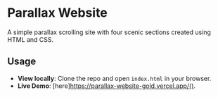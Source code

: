 
# Parallax Website

A simple parallax scrolling site with four scenic sections created using HTML and CSS.

## Usage

- **View locally**: Clone the repo and open `index.html` in your browser.
- **Live Demo**: [here]https://parallax-website-gold.vercel.app/().


